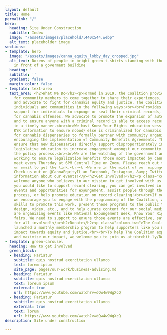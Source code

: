 ```yaml
---
layout: default
title: Home
permalink: "/"
hero:
  heading: Site Under Construction
  subtitle: Index
  image: "/assets/images/placehold/1440x544.webp"
  alt_text: placeholder image
sections:
- template: hero
  image: "/assets/images/canna_equity_lobby_day_cropped.jpg"
  alt_text: Dozens of people in bright green t-shirts standing with their fists raised
    in front of a goverment building
  heading: ''
  subtitle: ''
  gradient: false
  margin_color: false
- template: text-area
  text_area: <h2>What We Do</h2><p>Formed in 2019, the Coalition provides a space
    for community members to come together to share their experiences, and to organize
    and advocate to fight for cannabis equity and justice. The Coalition supports
    individuals and communities in the following ways:<br><br>Provides services and
    support for individuals to expunge or seal their criminal records, especially
    for cannabis offenses. We advocate to promote the expansion of automatic expungement,
    and to ensure anyone with a criminal record is able to access record clearing
    in a timely manner.<br><br>We host Know Your Rights education sessions and promote
    KYR information to ensure nobody else is criminalized for cannabis.</p><p>Advocate
    for cannabis dispensaries to formally partner with community organizations by
    encouraging the implementation of Community Benefits Agreements. These agreements
    ensure that new dispensaries directly support disproportionately impacted communities.<br><br>Using
    legislative education to increase engagement amongst our community members in
    the policy process.<br><br>We are the watchdog of the government and of the industry,
    working to ensure legalization benefits those most impacted by cannabis prohibition.</p><p>We
    meet every Thursday at 6PM Central Time on Zoom. Please reach out to the Coalition
    on email to get the link.<br><br>We are in the midst of our expungement programming!
    Check us out on @CannaEquityIL on Facebook, Instagram, &amp; Twitter for more
    information about our events!</p><h2>Get Involved!</h2><p class="column-one">We
    welcome anyone who believes in our mission to get involved with us.<br><br>If
    you would like to support record clearing, you can get involved in organizing
    events and opportunities for expungement, assist people through the expungement
    process, or help promote education on record clearing!<br><br>If you’re a creative,
    we encourage you to engage with the programming of the Coalition, and use your
    skills to promote this work, present these programs to the public through graphic
    design, video, etc., and to help curate content for our social media!<br><br>We
    are organizing events like National Expungement Week, Know Your Rights, and resource
    fairs. We need to support to ensure those events are effective, safe, and impactful
    for all involved!</p><h2>Donate</h2><p class="column-two">The Coalition recently
    launched a monthly membership program to help supporters like you maximize your
    impact towards equity and justice.<br><br>To help The Coalition expand our programming,
    and maximize our impact, we welcome you to join us at:<br>bit.ly/DonateCEIC</p>
- template: green-carousel
  heading: How to get involved
  green_block:
  - heading: Pariatur
    subtitle: quis nostrud exercitation ullamco
    text: lorem ipsum
    site_page: pages/our-work/business-advising.md
  - heading: Pariatur
    subtitle: quis nostrud exercitation ullamco
    text: loreum ipsum
    external: true
    url: https://www.youtube.com/watch?v=dQw4w9WgXcQ
  - heading: Pariatur
    subtitle: quis nostrud exercitation ullamco
    external: true
    text: lorum
    url: https://www.youtube.com/watch?v=dQw4w9WgXcQ
description: Site under construction

---
```

